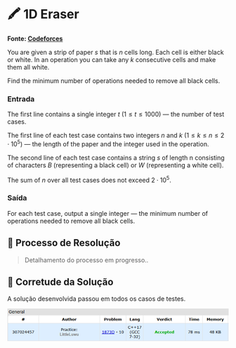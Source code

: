 # 🖍️ 1D Eraser

**Fonte: [Codeforces](https://codeforces.com/problemset/problem/1873/D)**

You are given a strip of paper $s$ that is $n$ cells long. Each cell is either black or white. In an operation you can take any $k$ consecutive cells and make them all white.

Find the minimum number of operations needed to remove all black cells.

### Entrada
The first line contains a single integer $t$ ($1≤t≤1000$) — the number of test cases.

The first line of each test case contains two integers $n$ and $k$ ($1≤k≤n≤2⋅10^5$) — the length of the paper and the integer used in the operation.

The second line of each test case contains a string $s$ of length n consisting of characters $B$ (representing a black cell) or $W$ (representing a white cell).

The sum of $n$ over all test cases does not exceed $2⋅10^5$.

### Saída
For each test case, output a single integer — the minimum number of operations needed to remove all black cells.

## 🧩 Processo de Resolução

> Detalhamento do processo em progresso..

## 📝 Corretude da Solução
A solução desenvolvida passou em todos os casos de testes.

![Accepted](img/accepted.png)